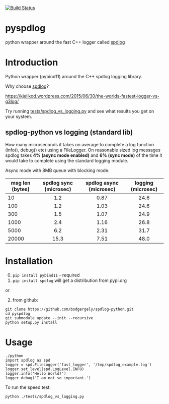 [![Build Status](https://travis-ci.org/bodgergely/spdlog-python.svg?branch=master)](https://travis-ci.org/bodgergely/spdlog-python)

pyspdlog
==========
python wrapper around the fast C++ logger called [spdlog](https://github.com/gabime/spdlog)

Introduction
============

Python wrapper (pybind11) around the C++ spdlog logging library. 

Why choose [spdlog](https://github.com/gabime/spdlog)?

https://kjellkod.wordpress.com/2015/06/30/the-worlds-fastest-logger-vs-g3log/

Try running [tests/spdlog_vs_logging.py](https://github.com/bodgergely/spdlog-python/blob/master/tests/test_spdlog.py) and see what results you get on your system.

spdlog-python vs logging (standard lib)
--------------------------------------------------
How many microseconds it takes on average to complete a log function (info(), debug() etc) using a FileLogger.
On reasonable sized log messages spdlog takes **4% (async mode enabled)** and **6% (sync mode)** of the time it would take to complete using the standard logging module.

Async mode with 8MB queue with blocking mode.

| msg len (bytes)   | spdlog **sync** (microsec)| spdlog **async** (microsec)| logging (microsec)   |
| -------           | :--------:      | :--------:      | :--------:                                |
|  10               |  1.2            |  0.87           |   24.6                                    |
|  100              |  1.2            |  1.03           |   24.6                                    |
|  300              |  1.5            |  1.07           |   24.9                                    |
|  1000             |  2.4            |  1.16           |   26.8                                    |
|  5000             |  6.2            |  2.31           |   31.7                                    |
|  20000            |  15.3           |  7.51           |   48.0                                    |

Installation
============
0) `pip install pybind11` - required
1) `pip install spdlog` will get a distribution from pypi.org

or 

2) from github: 

```
git clone https://github.com/bodgergely/spdlog-python.git
cd pyspdlog 
git submodule update --init --recursive
python setup.py install
```

Usage
=====
```
./python
import spdlog as spd
logger = spd.FileLogger('fast_logger', '/tmp/spdlog_example.log')
logger.set_level(spd.LogLevel.INFO)
logger.info('Hello World!')
logger.debug('I am not so important.')
```

To run the speed test:
```
python ./tests/spdlog_vs_logging.py
```

